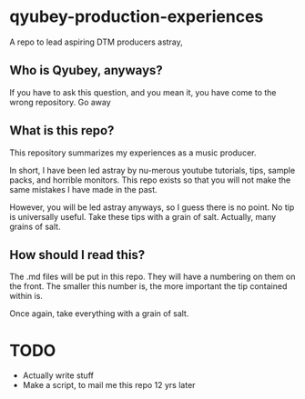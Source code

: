 # qyubey-production-experiences
A repo to lead aspiring DTM producers astray,

## Who is Qyubey, anyways?
If you have to ask this question, and you mean it, you have come to the wrong repository. Go away


## What is this repo?
This repository summarizes my experiences as a music producer.

In short, I have been led astray by nu-merous youtube tutorials, tips, sample packs, and horrible monitors. This repo exists so that you will not make the same mistakes I have made in the past.

However, you will be led astray anyways, so I guess there is no point.
No tip is universally useful.
Take these tips with a grain of salt. Actually, many grains of salt.

## How should I read this?
The .md files will be put in this repo. They will have a numbering on them on the front.
The smaller this number is, the more important the tip contained within is.

Once again, take everything with a grain of salt.

# TODO
* Actually write stuff
* Make a script, to mail me this repo 12 yrs later


